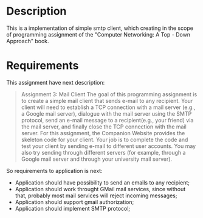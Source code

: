 # Description

This is a implementation of simple smtp client,
which creating in the scope of programming
assignment of the "Computer Networking: A Top - Down Approach"
book.

# Requirements

This assignment have next description:


> Assignment 3: Mail Client
The goal of this programming assignment is to create a simple mail client that sends e-mail to any
recipient. Your client will need to establish a TCP connection with a mail server (e.g., a Google mail
server), dialogue with the mail server using the SMTP protocol, send an e-mail message to a recipient(e.g., your friend) via the mail server, and finally close the TCP connection with the mail server.
For this assignment, the Companion Website provides the skeleton code for your client. Your job is to
complete the code and test your client by sending e-mail to different user accounts. You may also try
sending through different servers (for example, through a Google mail server and through your
university mail server).


So requirements to application is next:
- Application should have possibility to
send an emails to any recipient;
- Application should work throught GMail mail
services, since without that, probably most
mail services will reject incoming messages;
- Application should support gmail authorization;
- Application should implement SMTP protocol;